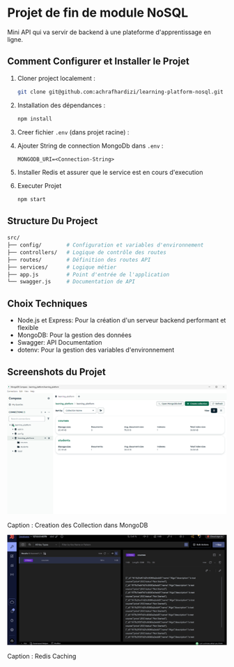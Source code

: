 # Projet de fin de module NoSQL

Mini API qui va servir de backend à une plateforme d'apprentissage en ligne.

## Comment Configurer et Installer le Projet

1. Cloner project localement :

   ```bash
   git clone git@github.com:achrafhardizi/learning-platform-nosql.git
   ```

2. Installation des dépendances :

   ```bash
   npm install
   ```

3. Creer fichier `.env` (dans projet racine) :

4. Ajouter String de connection MongoDb dans `.env` :

   ```env
   MONGODB_URI=<Connection-String>
   ```

5. Installer Redis et assurer que le service est en cours d'execution

6. Executer Projet

   ```bash
   npm start
   ```

## Structure Du Project

```bash
src/
├── config/        # Configuration et variables d'environnement
├── controllers/   # Logique de contrôle des routes
├── routes/        # Définition des routes API
├── services/      # Logique métier
├── app.js         # Point d'entrée de l'application
└── swagger.js     # Documentation de API
```

## Choix Techniques

- Node.js et Express: Pour la création d'un serveur backend performant et flexible
- MongoDB: Pour la gestion des données
- Swagger: API Documentation
- dotenv: Pour la gestion des variables d'environnement

## Screenshots du Projet

![MongoDb](./mongodb.png)

Caption : Creation des Collection dans MongoDB

![Redis](./redis.png)

Caption : Redis Caching
